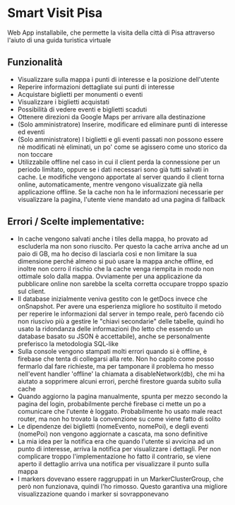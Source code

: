 # Smart Visit Pisa

Web App installabile, che permette la visita della città di Pisa attraverso l'aiuto di una guida turistica virtuale

## Funzionalità

- Visualizzare sulla mappa i punti di interesse e la posizione dell'utente
- Reperire informazioni dettagliate sui punti di interesse
- Acquistare biglietti per monumenti o eventi
- Visualizzare i biglietti acquistati
- Possibilità di vedere eventi e biglietti scaduti
- Ottenere direzioni da Google Maps per arrivare alla destinazione
- (Solo amministratore) Inserire, modificare ed eliminare punti di interesse ed eventi
- (Solo amministratore) I biglietti e gli eventi passati non possono essere nè modificati nè eliminati, un po' come se agissero come uno storico da non toccare
- Utilizzabile offline nel caso in cui il client perda la connessione per un periodo limitato, oppure se i dati necessari sono già tutti salvati in cache. Le modifiche vengono apportate al server quando il client torna online, automaticamente, mentre vengono visualizzate già nella applicazione offline. Se la cache non ha le informazioni necessarie per visualizzare la pagina, l'utente viene mandato ad una pagina di fallback

## Errori / Scelte implementative:

- In cache vengono salvati anche i tiles della mappa, ho provato ad escluderla ma non sono riuscito. Per questo la cache arriva anche ad un paio di GB, ma ho deciso di lasciarla così e non limitare la sua dimensione perché almeno si può usare la mappa anche offline, ed inoltre non corro il rischio che la cache venga riempita in modo non ottimale solo dalla mappa. Ovviamente per una applicazione da pubblicare online non sarebbe la scelta corretta occupare troppo spazio sul client.
- Il database inizialmente veniva gestito con le getDocs invece che onSnapshot. Per avere una esperienza migliore ho sostituito il metodo per reperire le informazioni dal server in tempo reale, però facendo ciò non riuscivo più a gestire le "chiavi secondarie" delle tabelle, quindi ho usato la ridondanza delle informazioni (ho letto che essendo un database basato su JSON è accettabile), anche se personalmente preferisco la metodologia SQL-like
- Sulla console vengono stampati molti errori quando si è offline, è firebase che tenta di collegarsi alla rete. Non ho capito come posso fermarlo dal fare richieste, ma per tamponare il problema ho messo nell'event handler 'offline' la chiamata a disableNetwork(db), che mi ha aiutato a sopprimere alcuni errori, perché firestore guarda subito sulla cache
- Quando aggiorno la pagina manualmente, spunta per mezzo secondo la pagina del login, probabilmente perché firebase ci mette un po a comunicare che l'utente è loggato. Probabilmente ho usato male react router, ma non ho trovato la convenzione su come viene fatto di solito
- Le dipendenze dei biglietti (nomeEvento, nomePoi), e degli eventi (nomePoi) non vengono aggiornate a cascata, ma sono definitive
- La mia idea per la notifica era che quando l'utente si avvicina ad un punto di interesse, arriva la notifica per visualizzare i dettagli. Per non complicare troppo l'implementazione ho fatto il contrario, se viene aperto il dettaglio arriva una notifica per visualizzare il punto sulla mappa
- I markers dovevano essere raggruppati in un MarkerClusterGroup, che però non funzionava, quindi l'ho rimosso. Questo garantiva una migliore visualizzazione quando i marker si sovrapponevano
